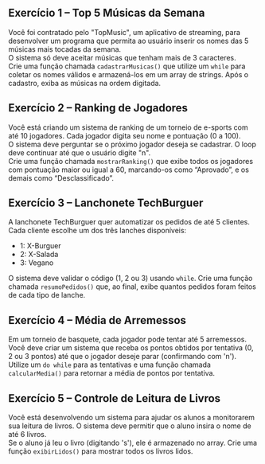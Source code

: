 ## **Exercício 1 – Top 5 Músicas da Semana**
Você foi contratado pelo "TopMusic", um aplicativo de streaming, para desenvolver um programa que permita ao usuário inserir os nomes das 5 músicas mais tocadas da semana.  
O sistema só deve aceitar músicas que tenham mais de 3 caracteres.  
Crie uma função chamada `cadastrarMusicas()` que utilize um `while` para coletar os nomes válidos e armazená-los em um array de strings. Após o cadastro, exiba as músicas na ordem digitada.

## **Exercício 2 – Ranking de Jogadores**
Você está criando um sistema de ranking de um torneio de e-sports com até 10 jogadores. Cada jogador digita seu nome e pontuação (0 a 100).  
O sistema deve perguntar se o próximo jogador deseja se cadastrar. O loop deve continuar até que o usuário digite "n".  
Crie uma função chamada `mostrarRanking()` que exibe todos os jogadores com pontuação maior ou igual a 60, marcando-os como “Aprovado”, e os demais como “Desclassificado”.

## **Exercício 3 – Lanchonete TechBurguer**
A lanchonete TechBurguer quer automatizar os pedidos de até 5 clientes. Cada cliente escolhe um dos três lanches disponíveis:
- 1: X-Burguer
- 2: X-Salada
- 3: Vegano

O sistema deve validar o código (1, 2 ou 3) usando `while`. Crie uma função chamada `resumoPedidos()` que, ao final, exibe quantos pedidos foram feitos de cada tipo de lanche.

## **Exercício 4 – Média de Arremessos**
Em um torneio de basquete, cada jogador pode tentar até 5 arremessos. Você deve criar um sistema que receba os pontos obtidos por tentativa (0, 2 ou 3 pontos) até que o jogador deseje parar (confirmando com 'n').  
Utilize um `do while` para as tentativas e uma função chamada `calcularMedia()` para retornar a média de pontos por tentativa.

## **Exercício 5 – Controle de Leitura de Livros**
Você está desenvolvendo um sistema para ajudar os alunos a monitorarem sua leitura de livros. O sistema deve permitir que o aluno insira o nome de até 6 livros.  
Se o aluno já leu o livro (digitando 's'), ele é armazenado no array. Crie uma função `exibirLidos()` para mostrar todos os livros lidos.
